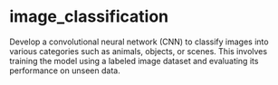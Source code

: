 # image_classification
Develop a convolutional neural network (CNN) to classify images into various categories such as animals, objects, or scenes. This involves training the model using a labeled image dataset and evaluating its performance on unseen data.
